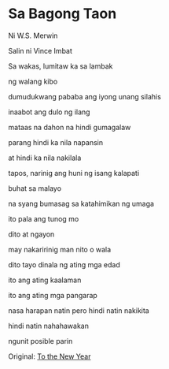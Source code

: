 # Sa Bagong Taon

Ni W.S. Merwin

Salin ni Vince Imbat

Sa wakas, lumitaw ka sa lambak

ng walang kibo

dumudukwang pababa ang iyong unang silahis

inaabot ang dulo ng ilang

mataas na dahon na hindi gumagalaw

parang hindi ka nila napansin

at hindi ka nila nakilala

tapos, narinig ang huni ng isang kalapati

buhat sa malayo

na syang bumasag sa katahimikan ng umaga

ito pala ang tunog mo

dito at ngayon

may nakaririnig man nito o wala

dito tayo dinala ng ating mga edad

ito ang ating kaalaman

ito ang ating mga pangarap

nasa harapan natin pero hindi natin nakikita

hindi natin nahahawakan

ngunit posible parin

Original: [To the New Year](https://www.poetryfoundation.org/poems/54327/to-the-new-year)

